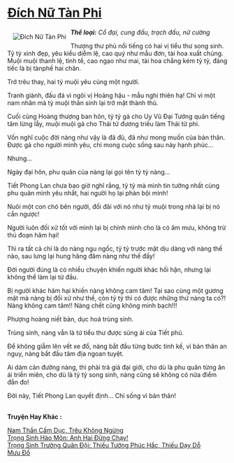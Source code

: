 <a href="https://utruyen.com/truyen/dich-nu-tan-phi/17085/" title="Đích Nữ Tàn Phi"><h1>Đích Nữ Tàn Phi</h1></a><div style="display:table"><img align="right" style="float: left; padding: 10px;" src="https://utruyen.com/images/story/200x260/dich-nu-tan-phi.jpg" alt="Đích Nữ Tàn Phi"><b><i>Thể loại:</i></b><i> Cổ đại, cung đấu, trạch đấu, nữ cường<p></p></i>Thượng thư phủ nổi tiếng có hai vị tiểu thư song sinh. Tỷ tỷ xinh đẹp, yêu kiều diễm lệ, cao quý như mẫu đơn, tài hoa xuất chúng. Muội muội thanh lệ, tinh tế, cao ngạo như mai, tài hoa chẳng kém tỷ tỷ, đáng tiếc là bị tànphế hai chân.<p></p>Trớ trêu thay, hai tỷ muội yêu cùng một người.<p></p>Tranh giành, đấu đá vì ngôi vị Hoàng hậu - mẫu nghi thiên hạ! Chỉ vì một nam nhân mà tỷ muội thân sinh lại trở mặt thành thù.<p></p>Cuối cùng Hoàng thượng ban hôn, tỷ tỷ gả cho Uy Vũ Đại Tướng quân tiếng tâm lừng lẫy, muội muội gả cho Thái tử đương triều làm Thái tử phi.<p></p>Vốn nghĩ cuộc đời nàng như vậy là đã đủ, đã như mong muốn của bản thân. Được gả cho người mình yêu, chỉ mong cuộc sống sau này hạnh phúc...<p></p>Nhưng…<p></p>Ngày đại hôn, phu quân của nàng lại gọi tên tỷ tỷ nàng…<p></p>Tiết Phong Lan chưa bao giờ nghĩ rằng, tỷ tỷ mà mình tin tưởng nhất cùng phu quân mình yêu nhất, hai người họ lại phản bội mình!<p></p>Nuôi một con chó bên người, đối đãi với nó như tỷ muội trong nhà lại bị nó cắn ngược!<p></p>Người luôn đối xử tốt với mình lại bị chính mình cho là có âm mưu, không trừ thủ đoạn hãm hại!<p></p>Thì ra tất cả chỉ là do nàng ngu ngốc, tỷ tỷ trước mặt dịu dàng với nàng thế nào, sau lưng lại hung hăng đâm nàng như thế đấy!<p></p>Đời người đúng là có nhiều chuyện khiến người khác hối hận, nhưng lại không thể làm lại từ đầu.<p></p>Bị người khác hãm hại khiến nàng không cam tâm! Tại sao cùng một gương mặt mà nàng bị đối xử như thế, còn tỷ tỷ thì có được những thứ nàng ta có?! Nàng không cam tâm!! Nàng chết cũng không minh bạch!!!<p></p>Phượng hoàng niết bàn, dục hoả trùng sinh. <p></p>Trùng sinh, nàng vẫn là tứ tiểu thư được sủng ái của Tiết phủ.<p></p>Để không giẫm lên vết xe đổ, nàng bắt đầu từng bước tính kế, vì bản thân an nguy, nàng bắt đầu tâm địa ngoan tuyệt. <p></p>Ai dám cản đường nàng, thì phải trả giá đại giới, cho dù là phu quân từng ân ái triền miên, cho dù là tỷ tỷ song sinh, nàng cũng sẽ không có nửa điểm đắn đo!<p></p>Đời này, Tiết Phong Lan quyết định… Chỉ sống vì bản thân!</div><p><br><b>Truyện Hay Khác :</b></p><a href="https://utruyen.com/truyen/nam-than-cam-duc-treu-khong-ngung/19090/" alt="Nam Thần Cấm Dục, Trêu Không Ngừng">Nam Thần Cấm Dục, Trêu Không Ngừng</a><br/><a href="https://github.com/quanluxury/ngontinhhot/tree/master/truyenhay/19527/" alt="Trọng Sinh Hào Môn: Anh Hai Đừng Chạy!">Trọng Sinh Hào Môn: Anh Hai Đừng Chạy!</a><br/><a href="https://github.com/quanluxury/ngontinhhot/tree/master/truyenhay/17389/" alt="Trọng Sinh Trường Quân Đội: Thiếu Tướng Phúc Hắc, Thiếu Dạy Dỗ">Trọng Sinh Trường Quân Đội: Thiếu Tướng Phúc Hắc, Thiếu Dạy Dỗ</a><br/><a href="https://github.com/quanluxury/ngontinhhot/tree/master/truyenhay/19500/" alt="Mưu Đồ">Mưu Đồ</a><br/>